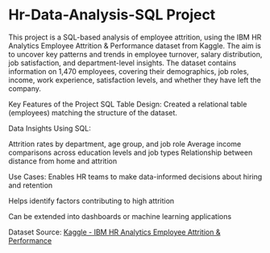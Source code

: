 # Hr-Data-Analysis-SQL Project

This project is a SQL-based analysis of employee attrition, using the IBM HR Analytics Employee Attrition & Performance dataset from Kaggle. The aim is to uncover key patterns and trends in employee turnover, salary distribution, job satisfaction, and department-level insights.
The dataset contains information on 1,470 employees, covering their demographics, job roles, income, work experience, satisfaction levels, and whether they have left the company.

Key Features of the Project
SQL Table Design: Created a relational table (employees) matching the structure of the dataset.

Data Insights Using SQL:

Attrition rates by department, age group, and job role
Average income comparisons across education levels and job types
Relationship between distance from home and attrition

Use Cases:
Enables HR teams to make data-informed decisions about hiring and retention

Helps identify factors contributing to high attrition

Can be extended into dashboards or machine learning applications

Dataset Source:
[Kaggle - IBM HR Analytics Employee Attrition & Performance](https://www.kaggle.com/datasets/pavansubhasht/ibm-hr-analytics-attrition-dataset)


